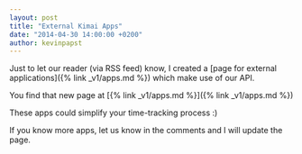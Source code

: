 ```yaml
---
layout: post
title: "External Kimai Apps"
date: "2014-04-30 14:00:00 +0200"
author: kevinpapst
---
```


Just to let our reader (via RSS feed) know, I created a [page for external applications]({% link _v1/apps.md %}) which make use of our API.

You find that new page at [{% link _v1/apps.md %}]({% link _v1/apps.md %})

These apps could simplify your time-tracking process :)

If you know more apps, let us know in the comments and I will update the page.
